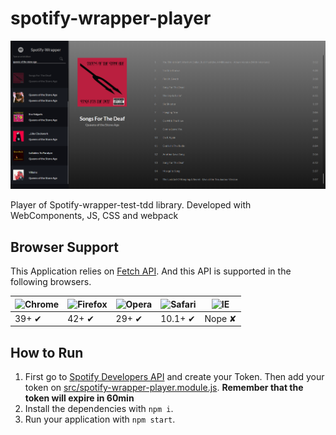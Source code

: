 # spotify-wrapper-player

![Spotify Wrapper Player Screenshot](assets/screenshot.png)

Player of Spotify-wrapper-test-tdd library. Developed with WebComponents, JS, CSS and webpack

## Browser Support

This Application relies on [Fetch API](https://fetch.spec.whatwg.org/). And this API is supported in the following browsers.

| ![Chrome](https://cloud.githubusercontent.com/assets/398893/3528328/23bc7bc4-078e-11e4-8752-ba2809bf5cce.png) | ![Firefox](https://cloud.githubusercontent.com/assets/398893/3528329/26283ab0-078e-11e4-84d4-db2cf1009953.png) | ![Opera](https://cloud.githubusercontent.com/assets/398893/3528330/27ec9fa8-078e-11e4-95cb-709fd11dac16.png) | ![Safari](https://cloud.githubusercontent.com/assets/398893/3528331/29df8618-078e-11e4-8e3e-ed8ac738693f.png) | ![IE](https://cloud.githubusercontent.com/assets/398893/3528325/20373e76-078e-11e4-8e3a-1cb86cf506f0.png) |
| ------------------------------------------------------------------------------------------------------------- | -------------------------------------------------------------------------------------------------------------- | ------------------------------------------------------------------------------------------------------------ | ------------------------------------------------------------------------------------------------------------- | --------------------------------------------------------------------------------------------------------- |
| 39+ ✔                                                                                                         | 42+ ✔                                                                                                          | 29+ ✔                                                                                                        | 10.1+ ✔                                                                                                       | Nope ✘                                                                                                    |

## How to Run

1. First go to [Spotify Developers API](https://developer.spotify.com/web-api/) and create your Token. Then add your token on [src/spotify-wrapper-player.module.js](src/spotify-wrapper-player.module.js). **Remember that the token will expire in 60min**
2. Install the dependencies with `npm i`.
3. Run your application with `npm start`.
